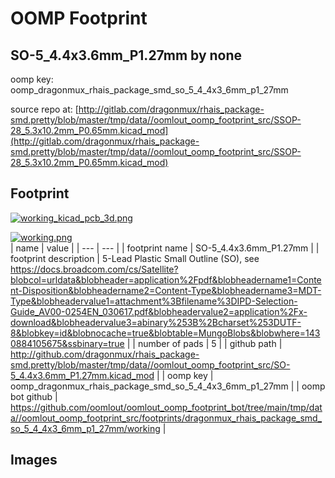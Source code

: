 # OOMP Footprint  
## SO-5_4.4x3.6mm_P1.27mm  by none  
  
oomp key: oomp_dragonmux_rhais_package_smd_so_5_4_4x3_6mm_p1_27mm  
  
source repo at: [http://gitlab.com/dragonmux/rhais_package-smd.pretty/blob/master/tmp/data//oomlout_oomp_footprint_src/SSOP-28_5.3x10.2mm_P0.65mm.kicad_mod](http://gitlab.com/dragonmux/rhais_package-smd.pretty/blob/master/tmp/data//oomlout_oomp_footprint_src/SSOP-28_5.3x10.2mm_P0.65mm.kicad_mod)  
## Footprint  
  
[![working_kicad_pcb_3d.png](working_kicad_pcb_3d_600.png)](working_kicad_pcb_3d.png)  
  
[![working.png](working_600.png)](working.png)  
| name | value | 
| --- | --- | 
| footprint name | SO-5_4.4x3.6mm_P1.27mm | 
| footprint description | 5-Lead Plastic Small Outline (SO), see https://docs.broadcom.com/cs/Satellite?blobcol=urldata&blobheader=application%2Fpdf&blobheadername1=Content-Disposition&blobheadername2=Content-Type&blobheadername3=MDT-Type&blobheadervalue1=attachment%3Bfilename%3DIPD-Selection-Guide_AV00-0254EN_030617.pdf&blobheadervalue2=application%2Fx-download&blobheadervalue3=abinary%253B%2Bcharset%253DUTF-8&blobkey=id&blobnocache=true&blobtable=MungoBlobs&blobwhere=1430884105675&ssbinary=true | 
| number of pads | 5 | 
| github path | http://github.com/dragonmux/rhais_package-smd.pretty/blob/master/tmp/data//oomlout_oomp_footprint_src/SO-5_4.4x3.6mm_P1.27mm.kicad_mod | 
| oomp key | oomp_dragonmux_rhais_package_smd_so_5_4_4x3_6mm_p1_27mm | 
| oomp bot github | https://github.com/oomlout/oomlout_oomp_footprint_bot/tree/main/tmp/data//oomlout_oomp_footprint_src/footprints/dragonmux_rhais_package_smd_so_5_4_4x3_6mm_p1_27mm/working | 
## Images  
